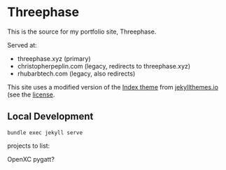 # Threephase

This is the source for my portfolio site, Threephase.

Served at:

* threephase.xyz (primary)
* christopherpeplin.com (legacy, redirects to threephase.xyz)
* rhubarbtech.com (legacy, also redirects)

This site uses a modified version of the [Index
theme](https://jekyllthemes.io/theme/index-portfolio-jekyll-theme) from
[jekyllthemes.io](https://jekyllthemes.io/) (see the [license](THEME_LICENSE.html).

## Local Development

```
bundle exec jekyll serve
```

projects to list:

OpenXC
pygatt?
